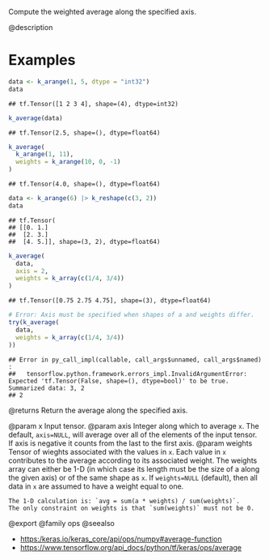 Compute the weighted average along the specified axis.

@description

# Examples

```r
data <- k_arange(1, 5, dtype = "int32")
data
```

```
## tf.Tensor([1 2 3 4], shape=(4), dtype=int32)
```

```r
k_average(data)
```

```
## tf.Tensor(2.5, shape=(), dtype=float64)
```

```r
k_average(
  k_arange(1, 11),
  weights = k_arange(10, 0, -1)
)
```

```
## tf.Tensor(4.0, shape=(), dtype=float64)
```

```r
data <- k_arange(6) |> k_reshape(c(3, 2))
data
```

```
## tf.Tensor(
## [[0. 1.]
##  [2. 3.]
##  [4. 5.]], shape=(3, 2), dtype=float64)
```

```r
k_average(
  data,
  axis = 2,
  weights = k_array(c(1/4, 3/4))
)
```

```
## tf.Tensor([0.75 2.75 4.75], shape=(3), dtype=float64)
```

```r
# Error: Axis must be specified when shapes of a and weights differ.
try(k_average(
  data,
  weights = k_array(c(1/4, 3/4))
))
```

```
## Error in py_call_impl(callable, call_args$unnamed, call_args$named) : 
##   tensorflow.python.framework.errors_impl.InvalidArgumentError: Expected 'tf.Tensor(False, shape=(), dtype=bool)' to be true. Summarized data: 3, 2
## 2
```

@returns
Return the average along the specified axis.

@param x Input tensor.
@param axis Integer along which to average `x`. The default, `axis=NULL`,
    will average over all of the elements of the input tensor. If axis
    is negative it counts from the last to the first axis.
@param weights Tensor of wieghts associated with the values in `x`. Each
    value in `x` contributes to the average according to its
    associated weight. The weights array can either be 1-D (in which
    case its length must be the size of a along the given axis) or of
    the same shape as `x`. If `weights=NULL` (default), then all data
    in `x` are assumed to have a weight equal to one.

    The 1-D calculation is: `avg = sum(a * weights) / sum(weights)`.
    The only constraint on weights is that `sum(weights)` must not be 0.

@export
@family ops
@seealso
+ <https:/keras.io/keras_core/api/ops/numpy#average-function>
+ <https://www.tensorflow.org/api_docs/python/tf/keras/ops/average>
